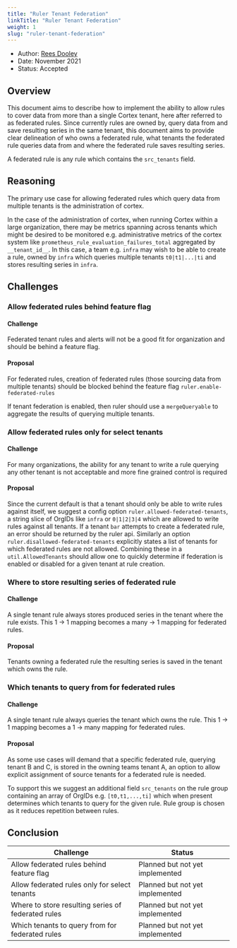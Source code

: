 ```yaml
---
title: "Ruler Tenant Federation"
linkTitle: "Ruler Tenant Federation"
weight: 1
slug: "ruler-tenant-federation"
---
```


- Author: [Rees Dooley](https://github.com/rdooley)
- Date: November 2021
- Status: Accepted

## Overview

This document aims to describe how to implement the ability to allow rules to cover data from more than a single Cortex tenant, here after referred to as federated rules. Since currently rules are owned by, query data from and save resulting series in the same tenant, this document aims to provide clear delineation of who owns a federated rule, what tenants the federated rule queries data from and where the federated rule saves resulting series.

A federated rule is any rule which contains the `src_tenants` field.

## Reasoning

The primary use case for allowing federated rules which query data from multiple tenants is the administration of cortex.

In the case of the administration of cortex, when running Cortex within a large organization, there may be metrics spanning across tenants which might be desired to be monitored e.g. administrative metrics of the cortex system like `prometheus_rule_evaluation_failures_total` aggregated by `__tenant_id__`. In this case, a team e.g. `infra` may wish to be able to create a rule, owned by `infra` which queries multiple tenants `t0|t1|...|ti` and stores resulting series in `infra`.

## Challenges

### Allow federated rules behind feature flag

#### Challenge

Federated tenant rules and alerts will not be a good fit for organization and should be behind a feature flag.

#### Proposal

For federated rules, creation of federated rules (those sourcing data from multiple tenants) should be blocked behind the feature flag `ruler.enable-federated-rules`

If tenant federation is enabled, then ruler should use a `mergeQueryable` to aggregate the results of querying multiple tenants.

### Allow federated rules only for select tenants

#### Challenge

For many organizations, the ability for any tenant to write a rule querying any other tenant is not acceptable and more fine grained control is required

#### Proposal

Since the current default is that a tenant should only be able to write rules against itself, we suggest a config option `ruler.allowed-federated-tenants`, a string slice of OrgIDs like `infra` or `0|1|2|3|4` which are allowed to write rules against all tenants. If a tenant `bar` attempts to create a federated rule, an error should be returned by the ruler api. Similarly an option `ruler.disallowed-federated-tenants` explicitly states a list of tenants for which federated rules are not allowed. Combining these in a `util.AllowedTenants` should allow one to quickly determine if federation is enabled or disabled for a given tenant at rule creation.

### Where to store resulting series of federated rule

#### Challenge

A single tenant rule always stores produced series in the tenant where the rule exists. This 1 -> 1 mapping becomes a many -> 1 mapping for federated rules.

#### Proposal

Tenants owning a federated rule the resulting series is saved in the tenant which owns the rule.

### Which tenants to query from for federated rules

#### Challenge

A single tenant rule always queries the tenant which owns the rule. This 1 -> 1 mapping becomes a 1 -> many mapping for federated rules.

#### Proposal

As some use cases will demand that a specific federated rule, querying tenant B and C, is stored in the owning teams tenant A, an option to allow explicit assignment of source tenants for a federated rule is needed.

To support this we suggest an additional field `src_tenants` on the rule group containing an array of OrgIDs e.g. `[t0,t1,...,ti]` which when present determines which tenants to query for the given rule. Rule group is chosen as it reduces repetition between rules.

## Conclusion

| Challenge                                                                | Status                                |
|--------------------------------------------------------------------------|---------------------------------------|
| Allow federated rules behind feature flag                                | Planned but not yet implemented       |
| Allow federated rules only for select tenants                            | Planned but not yet implemented       |
| Where to store resulting series of federated rules                       | Planned but not yet implemented       |
| Which tenants to query from for federated rules                          | Planned but not yet implemented       |

